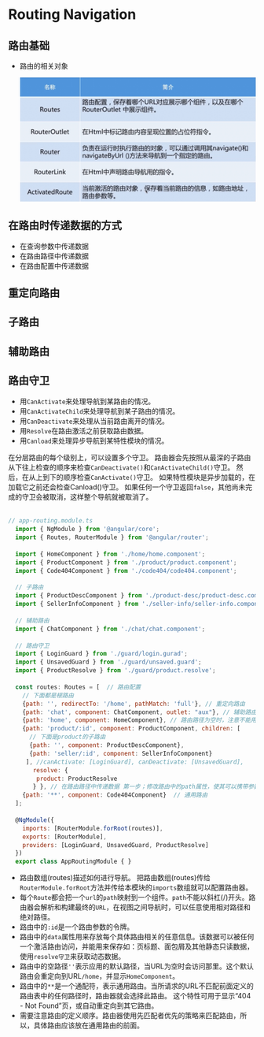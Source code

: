 # Routing Navigation

## 路由基础
- 路由的相关对象

  ![router](./images/router.png)

## 在路由时传递数据的方式
  - 在查询参数中传递数据
  - 在路由路径中传递数据
  - 在路由配置中传递数据

## 重定向路由


## 子路由


## 辅助路由



## 路由守卫
  - 用`CanActivate`来处理导航到某路由的情况。
  - 用`CanActivateChild`来处理导航到某子路由的情况。
  - 用`CanDeactivate`来处理从当前路由离开的情况。
  - 用`Resolve`在路由激活之前获取路由数据。
  - 用`Canload`来处理异步导航到某特性模块的情况。

  在分层路由的每个级别上，可以设置多个守卫。
  路由器会先按照从最深的子路由从下往上检查的顺序来检查`CanDeactivate()`和`CanActivateChild()`守卫。
  然后，在从上到下的顺序检查`CanActivate()`守卫。
  如果特性模块是异步加载的，在加载它之前还会检查Canload()守卫。
  如果任何一个守卫返回`false`，其他尚未完成的守卫会被取消，这样整个导航就被取消了。


```js

// app-routing.module.ts
  import { NgModule } from '@angular/core';
  import { Routes, RouterModule } from '@angular/router';

  import { HomeComponent } from './home/home.component';
  import { ProductComponent } from './product/product.component';
  import { Code404Component } from './code404/code404.component';
 
  // 子路由
  import { ProductDescComponent } from './product-desc/product-desc.component';
  import { SellerInfoComponent } from './seller-info/seller-info.component';
  
  // 辅助路由
  import { ChatComponent } from './chat/chat.component';

  // 路由守卫
  import { LoginGuard } from './guard/login.gurad';
  import { UnsavedGuard } from './guard/unsaved.guard';
  import { ProductResolve } from './guard/product.resolve';

  const routes: Routes = [  // 路由配置
    // 下面都是根路由
    {path: '', redirectTo: '/home', pathMatch: 'full'}, // 重定向路由
    {path: 'chat', component: ChatComponent, outlet: "aux"}, // 辅助路由
    {path: 'home', component: HomeComponent}, // 路由路径为空时，注意不能用'/'开头，为了在多个路由间导航，使用相对路径
    {path: 'product/:id', component: ProductComponent, children: [
      // 下面是product的子路由
      {path: '', component: ProductDescComponent},
      {path: 'seller/:id', component: SellerInfoComponent}
     ], //canActivate: [LoginGuard], canDeactivate: [UnsavedGuard],
       resolve: {
        product: ProductResolve
       } }, // 在路由路径中传递数据 第一步；修改路由中的path属性，使其可以携带参数
    {path: '**', component: Code404Component}  // 通用路由
  ];

  @NgModule({
    imports: [RouterModule.forRoot(routes)],
    exports: [RouterModule],
    providers: [LoginGuard, UnsavedGuard, ProductResolve]
  })
  export class AppRoutingModule { }
```

- 路由数组(routes)描述如何进行导航。 把路由数组(routes)传给`RouterModule.forRoot`方法并传给本模块的`imports`数组就可以配置路由器。
- 每个`Route`都会把一个`url`的`path`映射到一个组件。`path`不能以斜杠(/)开头。路由器会解析和构建最终的`URL`，在视图之间导航时，可以任意使用相对路径和绝对路径。
- 路由中的`:id`是一个路由参数的令牌。
- 路由中的`data`属性用来存放每个具体路由相关的任意信息。该数据可以被任何一个激活路由访问，并能用来保存如：页标题、面包屑及其他静态只读数据，使用`resolve守卫`来获取动态数据。
- 路由中的空路径`''`表示应用的默认路径，当URL为空时会访问那里。这个默认路由会重定向到URL`/home`，并显示`HomeComponent`。
- 路由中的`**`是一个通配符，表示通用路由。当所请求的URL不匹配前面定义的路由表中的任何路径时，路由器就会选择此路由。 这个特性可用于显示“404 - Not Found”页，或自动重定向到其它路由。
- 需要注意路由的定义顺序。路由器使用先匹配者优先的策略来匹配路由，所以，具体路由应该放在通用路由的前面。